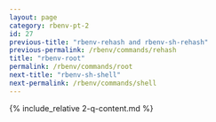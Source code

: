 ```yaml
---
layout: page
category: rbenv-pt-2
id: 27
previous-title: "rbenv-rehash and rbenv-sh-rehash"
previous-permalink: /rbenv/commands/rehash
title: "rbenv-root"
permalink: /rbenv/commands/root
next-title: "rbenv-sh-shell"
next-permalink: /rbenv/commands/shell
---
```


{% include_relative 2-q-content.md %}
